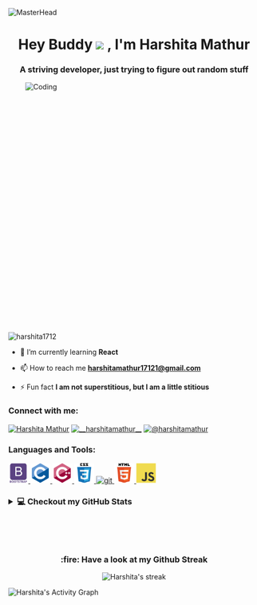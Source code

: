 ![MasterHead](https://media-exp1.licdn.com/dms/image/C4E16AQEnHvVh-87NQw/profile-displaybackgroundimage-shrink_200_800/0/1617645113123?e=1624492800&v=beta&t=s85P-u8HQs2OhPDN0Fh2w21Bx1bERauNtaa6nZCA4Uw)

<h1 align="center">Hey Buddy  <img src="https://media.giphy.com/media/hvRJCLFzcasrR4ia7z/giphy.gif" width="28"> , I'm Harshita Mathur</h1>
<h3 align="center">A striving developer, just trying to figure out random stuff</h3>
<img align="right" alt="Coding" width="470" height="500" src="https://i.postimg.cc/brG504Cc/Internet-on-the-go.gif">

<p align="left"> <img src="https://komarev.com/ghpvc/?username=harshita1712&label=Profile%20views&color=0e75b6&style=flat" alt="harshita1712" />
  
</p>

- 🌱 I’m currently learning **React**

- 📫 How to reach me **harshitamathur17121@gmail.com**

- ⚡ Fun fact **I am not superstitious, but I am a little stitious**


<!-- BLOG-POST-LIST:START -->
<!-- BLOG-POST-LIST:END -->

<h3 align="left">Connect with me:</h3>
<p align="left">
<a href="https://www.linkedin.com/in/harshita-mathur-41ba1319a/" target="blank"><img align="center" src="https://cdn.jsdelivr.net/npm/simple-icons@3.0.1/icons/linkedin.svg" alt="Harshita Mathur" height="30" width="40" /></a>
<a href="https://instagram.com/__harshitamathur__" target="blank"><img align="center" src="https://cdn.jsdelivr.net/npm/simple-icons@3.0.1/icons/instagram.svg" alt="__harshitamathur__" height="30" width="40" /></a>
<a href="https://medium.com/@harshitamathur" target="blank"><img align="center" src="https://cdn.jsdelivr.net/npm/simple-icons@3.0.1/icons/medium.svg" alt="@harshitamathur" height="30" width="40" /></a>
</p>

<h3 align="left">Languages and Tools:</h3>
<p align="left"> <a href="https://getbootstrap.com" target="_blank"> <img src="https://raw.githubusercontent.com/devicons/devicon/master/icons/bootstrap/bootstrap-plain-wordmark.svg" alt="bootstrap" width="40" height="40"/> </a> <a href="https://www.cprogramming.com/" target="_blank"> <img src="https://raw.githubusercontent.com/devicons/devicon/master/icons/c/c-original.svg" alt="c" width="40" height="40"/> </a> <a href="https://www.w3schools.com/cpp/" target="_blank"> <img src="https://raw.githubusercontent.com/devicons/devicon/master/icons/cplusplus/cplusplus-original.svg" alt="cplusplus" width="40" height="40"/> </a> <a href="https://www.w3schools.com/css/" target="_blank"> <img src="https://raw.githubusercontent.com/devicons/devicon/master/icons/css3/css3-original-wordmark.svg" alt="css3" width="40" height="40"/> </a> <a href="https://git-scm.com/" target="_blank"> <img src="https://www.vectorlogo.zone/logos/git-scm/git-scm-icon.svg" alt="git" width="40" height="40"/> </a> <a href="https://www.w3.org/html/" target="_blank"> <img src="https://raw.githubusercontent.com/devicons/devicon/master/icons/html5/html5-original-wordmark.svg" alt="html5" width="40" height="40"/> </a> <a href="https://developer.mozilla.org/en-US/docs/Web/JavaScript" target="_blank"> <img src="https://raw.githubusercontent.com/devicons/devicon/master/icons/javascript/javascript-original.svg" alt="javascript" width="40" height="40"/> </a> </p>
<!-- https://github.com/anuraghazra/github-readme-stats -->
<h3><details> 
  <summary>💻 Checkout my GitHub Stats</summary>
  <br/>
  <p>
  <img alt="harshita's Github Stats" src="https://denvercoder1-github-readme-stats.vercel.app/api?username=harshita1712&show_icons=true&count_private=true&hide_border=true&bg_color=ecebf7&title_color=041372&icon_color=000" />
&nbsp
 <img alt="harshita's Top Languages" src="https://denvercoder1-github-readme-stats.vercel.app/api/top-langs/?username=harshita1712&langs_count=8&layout=compact&hide_border=true&bg_color=ecebf7&title_color=041372&icon_color=000" />
  </p>
  <br/>
</details></h3>

<br>
<br>
<br>
<h3 align="center"> :fire: Have a look at my Github Streak </h3>

<p align="center">
    <img title="🔥 My Github Streak" alt="Harshita's streak" src="http://github-readme-streak-stats.herokuapp.com?user=harshita1712&hide_border=true&background=041372&sideLabels=E5E9FB&currStreakLabel=E5E9FB&dates=E5E9FB&currStreakNum=FFFFFF&sideNums=FFFFFF&ring=264EE4&fire=FFFFFF"/>
</p>



<img alt="Harshita's Activity Graph" src="https://activity-graph.herokuapp.com/graph?username=harshita1712&bg_color=d6cbd6&color=000&line=041372&point=fff&hide_border=true" />


